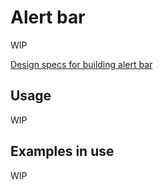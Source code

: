 # Alert bar
WIP

<!--![](../images/popover-.jpg)-->

[Design specs for building alert bar](https://sketch.cloud/s/DwkDk/JnLkOWe)

## Usage
WIP


## Examples in use
WIP
